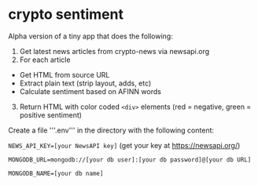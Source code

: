 # crypto sentiment

Alpha version of a tiny app that does the following:

1. Get latest news articles from crypto-news via newsapi.org
2. For each article
  * Get HTML from source URL
  * Extract plain text (strip layout, adds, etc)
  * Calculate sentiment based on AFINN words
3. Return HTML with color coded ```<div>``` elements (red = negative, green = positive sentiment)

Create a file '''.env''' in the directory with the following content:

`NEWS_API_KEY=[your NewsAPI key]` (get your key at https://newsapi.org/)

`MONGODB_URL=mongodb://[your db user]:[your db password]@[your db URL]` 

`MONGODB_NAME=[your db name]` 

 
